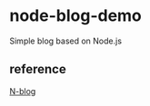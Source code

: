 # node-blog-demo
Simple blog based on Node.js

## reference
[N-blog](https://github.com/nswbmw/N-blog)
